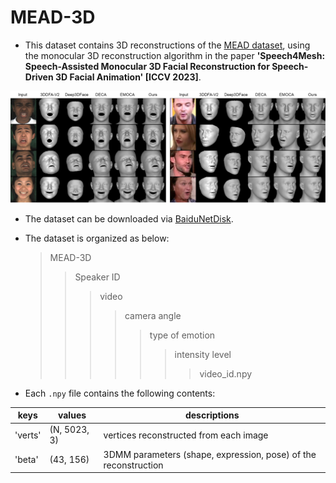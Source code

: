 # MEAD-3D
* This dataset contains 3D reconstructions of the [MEAD dataset](https://wywu.github.io/projects/MEAD/MEAD.html), using the monocular 3D reconstruction algorithm in the paper **'Speech4Mesh: Speech-Assisted Monocular 3D Facial Reconstruction for Speech-Driven 3D Facial Animation' [ICCV 2023]**.

![Comparison of the reconstruction results on MEAD (left) and VoxCeleb2 (right) datasets.](https://github.com/haonanhe/MEAD-3D/blob/main/3DReconstructionCompare-names.png)
  
* The dataset can be downloaded via [BaiduNetDisk](https://pan.baidu.com/s/1rJzDlOiJXtcDctt1aFSpKA?pwd=joi4).  


* The dataset is organized as below:
    >MEAD-3D
    >>Speaker ID
    >>>video
    >>>>camera angle
    >>>>>type of emotion
    >>>>>>intensity level
    >>>>>>>video_id.npy  


* Each `.npy` file contains the following contents:

 keys  | values  | descriptions
 ---- | ----- | ------  
 'verts'  | (N, 5023, 3) | vertices reconstructed from each image 
 'beta'  | (43, 156) | 3DMM parameters (shape, expression, pose) of the reconstruction 

<!--
# 'images'  | (N, 3, 224, 224) | cropped images from MEAD datasets
# 'kpt'  | (N, 68, 3) | detected key points of each image 
# 'audio'  | (S,) | corresponding audio
-->
